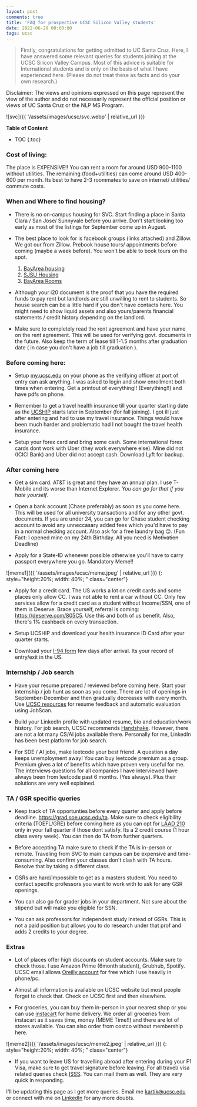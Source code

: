 ```yaml
---
layout: post
comments: true
title: 'FAQ for prospective UCSC Silicon Valley students'
date: 2022-06-29 00:00:00
tags: ucsc
---
```

> Firstly, congratulations for getting admitted to UC Santa Cruz. Here, I have answered some relevant queries for students joining at the UCSC Silicon Valley Campus. Most of this advice is suitable for International students and is only on the basis of what I have experienced here. (Please do not treat these as facts and do your own research.)

Disclaimer: The views and opinions expressed on this page represent the view of the author and do not necessarily represent the official position or views of UC Santa Cruz or the NLP MS Program.

<!--more-->

![svc]({{ '/assets/images/ucsc/svc.webp' | relative_url }})
<!-- {: style="width: 90%;" class="center"} -->

<!--more-->

**Table of Content**
* TOC
{:toc}



### Cost of living:

The place is EXPENSIVE!! You can rent a room for around USD 900-1100 without utilities. The remaining (food+utilities) can come around USD 400-600 per month. Its best to have 2-3 roommates to save on internet/ utilities/ commute costs. 

### When and Where to find housing?

- There is no on-campus housing for SVC. Start finding a place in Santa Clara / San Jose/ Sunnyvale before you arrive. Don't start looking too early as most of the listings for September come up in August.

- The best place to look for is facebook groups (links attached) and Zillow. We got our from Zillow. Prebook house tours/ appointments before coming (maybe a week before). You won't be able to book tours on the spot. 
    1. [BayArea housing](https://www.facebook.com/groups/1105487206638421/)
    1.  [SJSU Housing](https://www.facebook.com/groups/1426595240988253/)
    1. [BayArea Rooms](https://www.facebook.com/groups/390478684333910/)

- Although your i20 document is the proof that you have the required funds to pay rent but landlords are still unwilling to rent to students. So house search can be a little hard if you don't have contacts here. You might need to show liquid assets and also yours/parents financial statements / credit history depending on the landlord.

- Make sure to completely read the rent agreement and have your name on the rent agreement. This will be used for verifying govt. documents in the future. Also keep the term of lease till 1-1.5 months after graduation date ( in case you don't have a job till graduation ).

### Before coming here:

- Setup [my.ucsc.edu](my.ucsc.edu) on your phone as the verifying officer at port of entry can ask anything. I was asked to login and show enrollment both times when entering. Get a printout of everything!! (Everything!!) and have pdfs on phone. 

- Remember to get a travel health insurance till your quarter starting date as the [UCSHIP](https://www.ucop.edu/ucship/) starts later in September (for fall joining). I got ill just after entering and had to use my travel insurance. Things would have been much harder and problematic had I not bought the travel health insurance.

- Setup your forex card and bring some cash. Some international forex cards dont work with Uber (they work everywhere else). Mine did not (ICICI Bank) and Uber did not accept cash. Download Lyft for backup. 

### After coming here

- Get a sim card. AT&T is great and they have an annual plan. I use T-Mobile and its worse than Internet Explorer. *You can go for that if you hate yourself*.

- Open a bank account (Chase preferably) as soon as you come here. This will be used for all university transactions and for any other govt. documents. If you are under 24, you can go for Chase student checking account to avoid any unneccasary added fees which you'd have to pay in a normal checking account. Also ask for a free laundry bag 😜. (Fun Fact: I opened mine on my 24th Birthday. All you need is ~~Motivation~~ Deadline)

- Apply for a State-ID whenever possible otherwise you'll have to carry passport everywhere you go. Mandatory Meme!!

![meme1]({{ '/assets/images/ucsc/meme.jpeg' | relative_url }})
{: style="height:20%; width: 40%; " class="center"}

- Apply for a credit card. The US works a lot on credit cards and some places only allow CC. I was not able to rent a car without CC. Only few services allow for a credit card as a student without Income/SSN, one of them is Deserve. Brace yourself, referral is coming: <https://deserve.com/805C5>. Use this and both of us benefit. Also, there's 1% cashback on every transaction.
 
- Setup UCSHIP and download your health insurance ID Card after your quarter starts.

- Download your [I-94 form](https://i94.cbp.dhs.gov/I94/#/home) few days after arrival. Its your record of entry/exit in the US.

### Internship / Job search

- Have your resume prepared / reviewed before coming here. Start your internship / job hunt as soon as you come. There are lot of openings in September-December and then gradually decreases with every month.
Use [UCSC resources](https://careers.ucsc.edu/student/resources/resume_cover_letters/resume.html) for resume feedback and automatic evaluation using JobScan.

- Build your LinkedIn profile with updated resume, bio and education/work history. For job search, UCSC recommends [Handshake](https://careers.ucsc.edu/student/handshake-student-resources/index.html). However, there are not a lot many CS/AI jobs available there. Personally for me, LinkedIn has been best platform for job search. 

- For SDE / AI jobs, make leetcode your best friend. A question a day keeps unemployment away! You can buy leetcode premium as a group. Premium gives a lot of benefits which have proven very useful for me. The interviews questions for all companies I have interviewed have always been from leetcode past 6 months. (Yes always). Plus their solutions are very well explained. 

### TA / GSR specific queries

- Keep track of TA opportunties before every quarter and apply before deadline. <https://grad.soe.ucsc.edu/ta>.  Make sure to check eligibility criteria (TOEFL/GRE) before coming here as you can opt for [LAAD 210](https://catalog.ucsc.edu/en/Current/General-Catalog/Courses/LAAD-Languages/Graduate/LAAD-210) only in your fall quarter if those dont satisfy. Its a 2 credit course (1 hour class every week). You can then do TA from further quarters.

- Before accepting TA make sure to check  if the TA is in-person or remote. Traveling from SVC to main campus can be expensive and time-consuming. Also confirm your classes don't clash with TA hours. Resolve that by taking a different class.

- GSRs are hard/impossible to get as a masters student. You need to contact specific professors you want to work with to ask for any GSR openings.

- You can also go for grader jobs in your department. Not sure about the stipend but will make you eligible for SSN.

- You can ask professors for independent study instead of GSRs. This is not a paid position but allows you to do research under that prof and adds 2 credits to your degree.

### Extras

- Lot of places offer high discounts on student accounts. Make sure to check those. I use Amazon Prime (6month student), Grubhub, Spotify. UCSC email allows [Oreilly account](https://www.oreilly.com/) for free which I use heavily in phone/pc. 

- Almost all information is available on UCSC website but most people forget to check that. Check on UCSC first and then elsewhere.

- For groceries, you can buy them in-person in your nearest shop or you can use [instacart](https://instacart.com/) for home delivery. We order all groceries from instacart as it saves time, money (MEME Time!!) and there are lot of stores available. You can also order from costco without membership here.

![meme2]({{ '/assets/images/ucsc/meme2.jpeg' | relative_url }})
{: style="height:20%; width: 40%; " class="center"}

- If you want to leave US for travelling abroad after entering during your F1 Visa, make sure to get travel signature before leaving. For all travel/ visa related queries check [ISSS](https://isss.ucsc.edu/). You can mail them as well. They are very quick in responding.

I'll be updating this page as I get more queries. Email me [kartik@ucsc.edu](mailto:kartik@ucsc.edu) or connect with me on [LinkedIn](https://www.linkedin.com/in/kartikaggarwal98/) for any more doubts.